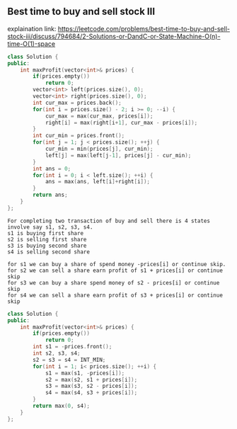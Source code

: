 ## Best time to buy and sell stock III

explaination link:
https://leetcode.com/problems/best-time-to-buy-and-sell-stock-iii/discuss/794684/2-Solutions-or-DandC-or-State-Machine-O(n)-time-O(1)-space

```cpp
class Solution {
public:
    int maxProfit(vector<int>& prices) {
        if(prices.empty())
            return 0;
        vector<int> left(prices.size(), 0);
        vector<int> right(prices.size(), 0);
        int cur_max = prices.back();
        for(int i = prices.size() - 2; i >= 0; --i) {
            cur_max = max(cur_max, prices[i]);
            right[i] = max(right[i+1], cur_max - prices[i]);
        }
        int cur_min = prices.front();
        for(int j = 1; j < prices.size(); ++j) {
            cur_min = min(prices[j], cur_min);
            left[j] = max(left[j-1], prices[j] - cur_min);
        }
        int ans = 0;
        for(int i = 0; i < left.size(); ++i) {
            ans = max(ans, left[i]+right[i]);
        }
        return ans;
    }
};
```
    For completing two transaction of buy and sell there is 4 states involve say s1, s2, s3, s4.
    s1 is buying first share
    s2 is selling first share
    s3 is buying second share
    s4 is selling second share

    for s1 we can buy a share of spend money -prices[i] or continue skip.
    for s2 we can sell a share earn profit of s1 + prices[i] or continue skip
    for s3 we can buy a share spend money of s2 - prices[i] or continue skip
    for s4 we can sell a share earn profit of s3 + prices[i] or continue skip

```cpp
class Solution {
public:
    int maxProfit(vector<int>& prices) {
        if(prices.empty())
            return 0;
        int s1 = -prices.front();
        int s2, s3, s4;
        s2 = s3 = s4 = INT_MIN;
        for(int i = 1; i< prices.size(); ++i) {
            s1 = max(s1, -prices[i]);
            s2 = max(s2, s1 + prices[i]);
            s3 = max(s3, s2 - prices[i]);
            s4 = max(s4, s3 + prices[i]);
        }
        return max(0, s4);
    }
};
```
